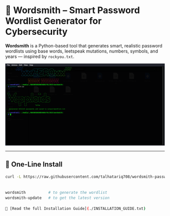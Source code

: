 # 🔐 Wordsmith – Smart Password Wordlist Generator for Cybersecurity

**Wordsmith** is a Python-based tool that generates smart, realistic password wordlists using base words, leetspeak mutations, numbers, symbols, and years — inspired by `rockyou.txt`.

![Screenshot](screenshot.png)

---

## 🚀 One-Line Install

```bash
curl -L https://raw.githubusercontent.com/talhatariq708/wordsmith-password-generator/main/install.sh | bash


wordsmith          # to generate the wordlist
wordsmith-update   # to get the latest version

📖 [Read the full Installation Guide](./INSTALLATION_GUIDE.txt)
